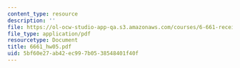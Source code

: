 ```yaml
---
content_type: resource
description: ''
file: https://ol-ocw-studio-app-qa.s3.amazonaws.com/courses/6-661-receivers-antennas-and-signals-spring-2003/5bf60e27ab42ec997b0538548401f40f_6661_hw05.pdf
file_type: application/pdf
resourcetype: Document
title: 6661_hw05.pdf
uid: 5bf60e27-ab42-ec99-7b05-38548401f40f
---
```


